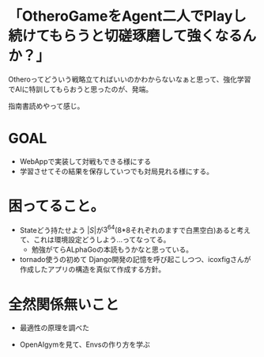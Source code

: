 

# 「OtheroGameをAgent二人でPlayし続けてもらうと切磋琢磨して強くなるんか？」

Otheroってどういう戦略立てればいいのかわからないなぁと思って、強化学習でAIに特訓してもらおうと思ったのが、発端。

指南書読めやって感じ。

# GOAL
- WebAppで実装して対戦もできる様にする
- 学習させてその結果を保存していつでも対局見れる様にする。

# 困ってること。
- Stateどう持たせよう
    $|S|$が$3^{64}$(8*8それぞれのますで白黒空白)あると考えて、これは環境設定どうしよう...ってなってる。
    - 勉強がてらALphaGoの本読もうかなと思っている。
- tornado使うの初めて
    Django開発の記憶を呼び起こしつつ、icoxfigさんが作成したアプリの構造を真似て作成する方針。

# 全然関係無いこと
- 最適性の原理を調べた


- OpenAIgymを見て、Envsの作り方を学ぶ